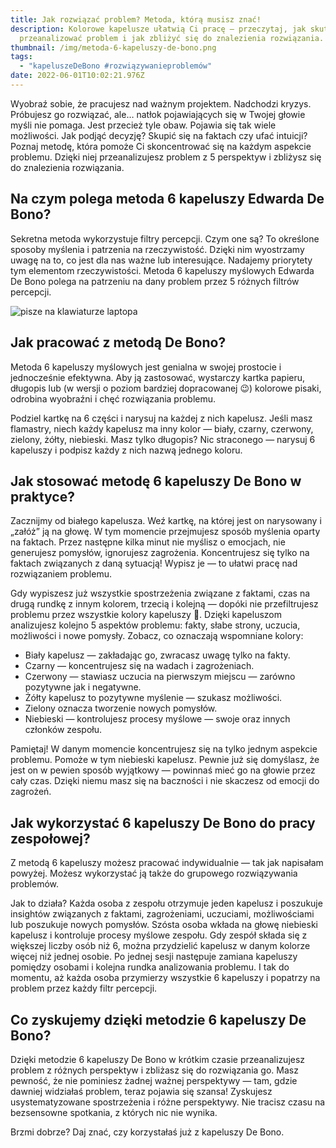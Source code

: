 ```yaml
---
title: Jak rozwiązać problem? Metoda, którą musisz znać!
description: Kolorowe kapelusze ułatwią Ci pracę — przeczytaj, jak skutecznie
  przeanalizować problem i jak zbliżyć się do znalezienia rozwiązania.
thumbnail: /img/metoda-6-kapeluszy-de-bono.png
tags:
  - "kapeluszeDeBono #rozwiązywanieproblemów"
date: 2022-06-01T10:02:21.976Z
---
```

Wyobraź sobie, że pracujesz nad ważnym projektem. Nadchodzi kryzys. Próbujesz go rozwiązać, ale… natłok pojawiających się w Twojej głowie myśli nie pomaga. Jest przecież tyle obaw. Pojawia się tak wiele możliwości. Jak podjąć decyzję? Skupić się na faktach czy ufać intuicji? Poznaj metodę, która pomoże Ci skoncentrować się na każdym aspekcie problemu. Dzięki niej przeanalizujesz problem z 5 perspektyw i zbliżysz się do znalezienia rozwiązania.

## Na czym polega metoda 6 kapeluszy Edwarda De Bono? 

Sekretna metoda wykorzystuje filtry percepcji. Czym one są? To określone sposoby myślenia i patrzenia na rzeczywistość. Dzięki nim wyostrzamy uwagę na to, co jest dla nas ważne lub interesujące. Nadajemy priorytety tym elementom rzeczywistości. Metoda 6 kapeluszy myślowych Edwarda De Bono polega na patrzeniu na dany problem przez 5 różnych filtrów percepcji.

![pisze na klawiaturze laptopa](/img/efektywna-metoda-rozwiązywania-problemów.jpg "praca na komputerze")

## Jak pracować z metodą De Bono?

Metoda 6 kapeluszy myślowych jest genialna w swojej prostocie i jednocześnie efektywna. Aby ją zastosować, wystarczy kartka papieru, długopis lub (w wersji o poziom bardziej dopracowanej 😉) kolorowe pisaki, odrobina wyobraźni i chęć rozwiązania problemu. 

Podziel kartkę na 6 części i narysuj na każdej z nich kapelusz. Jeśli masz flamastry, niech każdy kapelusz ma inny kolor — biały, czarny, czerwony, zielony, żółty, niebieski. Masz tylko długopis? Nic straconego — narysuj 6 kapeluszy i podpisz każdy z nich nazwą jednego koloru. 

## Jak stosować metodę 6 kapeluszy De Bono w praktyce?

Zacznijmy od białego kapelusza. Weź kartkę, na której jest on narysowany i „załóż” ją na głowę. W tym momencie przejmujesz sposób myślenia oparty na faktach. Przez następne kilka minut nie myślisz o emocjach, nie generujesz pomysłów, ignorujesz zagrożenia. Koncentrujesz się tylko na faktach związanych z daną sytuacją! Wypisz je — to ułatwi pracę nad rozwiązaniem problemu.

Gdy wypiszesz już wszystkie spostrzeżenia związane z faktami, czas na drugą rundkę z innym kolorem, trzecią i kolejną — dopóki nie przefiltrujesz problemu przez wszystkie kolory kapeluszy 🙂. Dzięki kapeluszom analizujesz kolejno 5 aspektów problemu: fakty, słabe strony, uczucia, możliwości i nowe pomysły. Zobacz, co oznaczają wspomniane kolory:

* Biały kapelusz — zakładając go, zwracasz uwagę tylko na fakty.
* Czarny — koncentrujesz się na wadach i zagrożeniach.
* Czerwony — stawiasz uczucia na pierwszym miejscu — zarówno pozytywne jak i negatywne.
* Żółty kapelusz to pozytywne myślenie — szukasz możliwości.
* Zielony oznacza tworzenie nowych pomysłów.
* Niebieski — kontrolujesz procesy myślowe — swoje oraz innych członków zespołu.

Pamiętaj! W danym momencie koncentrujesz się na tylko jednym aspekcie problemu. Pomoże w tym niebieski kapelusz. Pewnie już się domyślasz, że jest on w pewien sposób wyjątkowy — powinnaś mieć go na głowie przez cały czas. Dzięki niemu masz się na baczności i nie skaczesz od emocji do zagrożeń.

## Jak wykorzystać 6 kapeluszy De Bono do pracy zespołowej?

Z metodą 6 kapeluszy możesz pracować indywidualnie — tak jak napisałam powyżej. Możesz wykorzystać ją także do grupowego rozwiązywania problemów. 

Jak to działa? Każda osoba z zespołu otrzymuje jeden kapelusz i poszukuje insightów związanych z faktami, zagrożeniami, uczuciami, możliwościami lub poszukuje nowych pomysłów. Szósta osoba wkłada na głowę niebieski kapelusz i kontroluje procesy myślowe zespołu. Gdy zespół składa się z większej liczby osób niż 6, można przydzielić kapelusz w danym kolorze więcej niż jednej osobie. Po jednej sesji następuje zamiana kapeluszy pomiędzy osobami i kolejna rundka analizowania problemu. I tak do momentu, aż każda osoba przymierzy wszystkie 6 kapeluszy i popatrzy na problem przez każdy filtr percepcji.

## Co zyskujemy dzięki metodzie 6 kapeluszy De Bono?

Dzięki metodzie 6 kapeluszy De Bono w krótkim czasie przeanalizujesz problem z różnych perspektyw i zbliżasz się do rozwiązania go. Masz pewność, że nie pominiesz żadnej ważnej perspektywy — tam, gdzie dawniej widziałaś problem, teraz pojawia się szansa! Zyskujesz usystematyzowane spostrzeżenia i różne perspektywy. Nie tracisz czasu na bezsensowne spotkania, z których nic nie wynika. 

Brzmi dobrze? Daj znać, czy korzystałaś już z kapeluszy De Bono.
